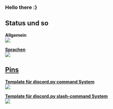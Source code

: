 ### Hello there :}


## Status und so

**Allgemein**
<br>
<a href="https://github.com/404kuso/404kuso/">
   <img src="https://github-readme-stats.vercel.app/api?username=404kuso&hide=prs&hide_border=true&count_private=true&theme=dark&show_icons=true">
<br>

**Sprachen**
<br>
<a href="https://github.com/404kuso/404kuso/">
   <img src="https://github-readme-stats.vercel.app/api/top-langs/?username=404kuso&theme=dark&hide_border=true">
   
   
   
## Pins

**[Template für discord.py command System](https://github.com/404kuso/discord-py-command_system/blob/main/README.md)**
<br>
<a href="https://github.com/404kuso/discord-py-command_system/blob/main/README.md">
    <img src="https://github-readme-stats.vercel.app/api/pin/?username=404kuso&repo=discord-py-command_system&theme=dark&hide_border=true">


**[Template für discord.py slash-command System](https://github.com/404kuso/discord-py-slash/blob/main/README.md)**
<br>
<a href="https://github.com/404kuso/discord-py-slash/blob/main/README.md">
    <img src="https://github-readme-stats.vercel.app/api/pin/?username=404kuso&repo=discord-py-slash&theme=dark&hide_border=true">

<!--
**404kuso/404kuso** is a ✨ _special_ ✨ repository because its `README.md` (this file) appears on your GitHub profile.
